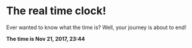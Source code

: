 # The real time clock!

Ever wanted to know what the time is? Well, your journey is about to end!

**The time is Nov 21, 2017, 23:44**